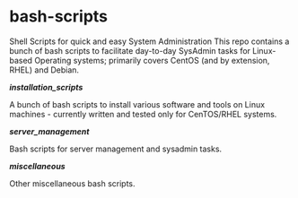 # bash-scripts
Shell Scripts for quick and easy System Administration
This repo contains a bunch of bash scripts to facilitate day-to-day SysAdmin tasks
for Linux-based Operating systems; primarily covers CentOS (and by extension, RHEL)
and Debian.

***installation_scripts***

A bunch of bash scripts to install various software and tools on Linux machines - currently written and tested only for CenTOS/RHEL systems.

***server_management***

Bash scripts for server management and sysadmin tasks.

***miscellaneous***

Other miscellaneous bash scripts.
